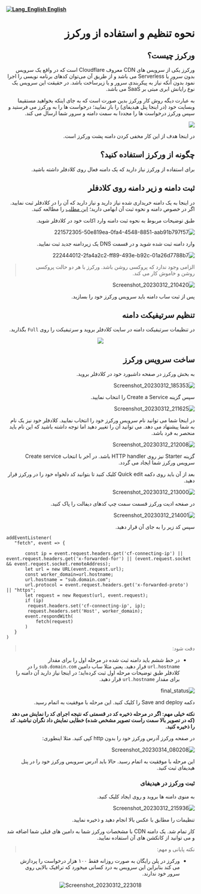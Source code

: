 
[**![Lang_English](https://user-images.githubusercontent.com/125398461/229074810-599bd7f9-0bc1-44a9-b76e-90bf7e182314.png) English**](https://github.com/hiddify/hiddify-config/wiki/How-to-set-up-and-use-Cloudflare-workers)

<div dir="rtl">

# نحوه تنظیم و استفاده از ورکرز

## ورکرز چیست؟
ورکرز یکی از سرویس های CDN معروف Cloudflare است که در واقع یک سرویس بدون سرور یا Serverless می باشد و از طریق آن می‌توان کدهای برنامه نویسی را اجرا نمود بدون آنکه نیاز به پیکربندی سرور و یا زیرساخت باشد. در حقیقت این سرویس یک نوع رایانش ابری مبتی بر SaaS می باشد. 

به عبارت دیگه روش کار ورکرز بدین صورت است که به جای اینکه بخواهید مستقیما وبسایت خود (در اینجا پنل هیدیفای) را باز نمایید؛ درخواست ها را به ورکرز می فرستید و سپس ورکرز درخواست ها را مجددا به سمت دامنه و سرور شما ارسال می کند.


![](https://user-images.githubusercontent.com/125398461/224561104-dafc3e89-1c0d-4afc-82eb-cce1cec6933a.png)

در اینجا هدف از این کار مخفی کردن دامنه پشت ورکرز است.

## چگونه از ورکرز استفاده کنید؟
برای استفاده از ورکرز نیاز دارید که یک دامنه فعال روی کلادفلر داشته باشید.

## ثبت دامنه و زیر دامنه روی کلادفلر
در اینجا به یک دامنه خریداری شده نیاز دارید و نیاز دارید که آن را در کلادفلر ثبت نمایید.
اگر در خصوص دامنه و نحوه ثبت آن ابهامی دارید؛ [این مطلب](https://github.com/hiddify/hiddify-config/wiki/%D8%A7%D9%86%D9%88%D8%A7%D8%B9-%D8%AF%D8%A7%D9%85%D9%86%D9%87-%D9%88-%D9%86%D8%AD%D9%88%D9%87-%D8%AB%D8%A8%D8%AA-%E2%80%8C%D8%A2%D9%86%E2%80%8C%D9%87%D8%A7) را مطالعه کنید.

طبق توضیحات مربوط به نحوه ثبت دامنه وارد اکانت خود در کلادفلر شوید.

![221572305-50e819ea-0fa4-4548-8851-aab91b797f57](https://user-images.githubusercontent.com/125398461/224561629-dd0be4b5-9345-43b7-aa81-a3bfaaaf5899.png)


وارد دامنه ثبت شده شوید و در قسمت DNS یک زیردامنه جدید ثبت نمایید.

![222444012-2fa4a2c2-ff89-493e-b92c-01a26d7788b7](https://user-images.githubusercontent.com/125398461/224561952-cbb99885-46f7-49e2-874d-f48e5b0c9b0d.png)


> الزامی وجود ندارد که پروکسی روشن باشد. ورکرز با هر دو حالت پروکسی روشن و خاموش کار می کند.

![Screenshot_20230312_210420](https://user-images.githubusercontent.com/125398461/224562373-5201f8b6-5d5c-492f-a6b9-9c4366d4f9db.png)

پس از ثبت ساب دامنه باید سرویس ورکرز خود را بسازید.

## تنظیم سرتیفیکت دامنه
در تنظیمات سرتیفیکت دامنه در سایت کلادفلر بروید و سرتیفیکت را روی `Full` بگذارید.
</div>

<div align=center>

![](https://user-images.githubusercontent.com/125398461/235835085-8d9c9ea5-16f2-4782-bfa2-4cc010d7367c.png)

</div>

<div dir="rtl">

## ساخت سرویس ورکرز

به بخش ورکرز در صفحه داشبورد خود در کلادفلر بروید.

![Screenshot_20230312_185353](https://user-images.githubusercontent.com/125398461/224562657-f433fff0-d4a1-4fe6-95e0-5f4e17337c3d.png)

سپس گزینه Create a Service را انتخاب نمایید.

![Screenshot_20230312_211625](https://user-images.githubusercontent.com/125398461/224562813-20dc1a02-8d93-446b-a7d9-d90fbae3cda3.png)

در اینجا شما می توانید نام سرویس ورکرز خود را انتخاب نمایید. کلادفلر خود نیز یک نام به شما پیشنهاد می دهد. می توانید آن را تغییر دهید اما توجه داشته باشید که این نام باید منحصر به فرد باشد.

![Screenshot_20230312_212008](https://user-images.githubusercontent.com/125398461/224563236-dc4c5497-b179-46f4-ae53-9c003d3789d6.png)


گزینه Starter نیز روی HTTP handler  باشد. در آخر با انتخاب Create service سرویس ورکرز شما ایجاد می گردد.

بعد از آن باید روی دکمه Quick edit کلیک کنید تا بتوانید کد دلخواه خود را در ورکرز قرار دهید.


![Screenshot_20230312_213000](https://user-images.githubusercontent.com/125398461/224563711-3675b1dc-5f50-4c34-94b3-d47f5a00f7c8.png)

در صفحه ادیت ورکرز قسمت سمت چپ کدهای دیفالت را پاک کنید.

![Screenshot_20230312_214001](https://user-images.githubusercontent.com/125398461/224564027-10fb94b7-770f-4a44-82e6-c414469a72f4.png)

سپس کد زیر را به جای آن قرار دهید.

</div>

```
addEventListener(
   "fetch", event => {
       
       const ip = event.request.headers.get('cf-connecting-ip') || event.request.headers.get('x-forwarded-for') || (event.request.socket && event.request.socket.remoteAddress);
       let url = new URL(event.request.url);
       const worker_domain=url.hostname;
       url.hostname = "sub.domain.com";                        
       url.protocol = event.request.headers.get('x-forwarded-proto') || "https";
       let request = new Request(url, event.request);
       if (ip)
        request.headers.set('cf-connecting-ip', ip);
        request.headers.set('Host', worker_domain);
       event.respondWith(
           fetch(request)
       )
   }
)
```

<div dir="rtl">

> دقت شود:
* در خط ششم باید دامنه ثبت شده در مرحله اول را برای مقدار `url.hostname` قرار دهید.
یعنی مثلا ساب دامین `sub.domain.com` را در کلادفلر طبق توضیحات مرحله اول ثبت کرده‌اید؛ در اینجا نیاز دارید آن دامنه را برای مقدار `url.hostname` قرار دهید.

![final_status](https://user-images.githubusercontent.com/125398461/232571080-6e001a84-ec55-42f1-b424-e592a57a4212.png)



دکمه Save and deploy را کلیک کنید. این مرحله با موفقیت به اتمام رسید.

**نکته خیلی مهم: اگر در مرحله ذخیره کد در قسمتی که نتیجه اجرای کد را نمایش می دهد (که در تصویر بالا سمت راست تصویر مشخص شده) خطایی نمایش داد نگران نباشید. کد را ذخیره کنید.**

در صفحه ورکرز آدرس ورکرز خود را بدون http کپی کنید. مثلا اینطوری:

![Screenshot_20230314_080208](https://user-images.githubusercontent.com/125398461/224895042-d6a4e78b-f98f-4b9f-b6ad-a733eff3213a.png)

این مرحله با موفقیت به اتمام رسید. حالا باید آدرس سرویس ورکرز خود را در پنل هیدیفای ثبت کنید.

### ثبت ورکرز در هیدیفای

به منوی دامنه ها بروید و روی ایجاد کلیک کنید.




![Screenshot_20230312_215936](https://user-images.githubusercontent.com/125398461/224565137-834f8fbb-5d8f-4fd0-bf98-0571fed2e542.png)

تنظیمات را مطابق با عکس بالا انجام دهید و ذخیره نمایید.

کار تمام شد. یک دامنه CDN با مشخصات ورکرز شما به دامین های قبلی شما اضافه شد و می توانید از کانکشن های آن استفاده نمایید.

> نکته پایانی و مهم:
*  ورکرز در پلن رایگان به صورت روزانه فقط ۱۰۰ هزار درخواست را پردازش می کند بنابراین این سرویس به درد کسانی میخورد که ترافیک بالایی روی سرور خود ندارند.

</div>

<div align=center>

![Screenshot_20230312_223018](https://user-images.githubusercontent.com/125398461/224566711-4fcb0e2d-f8c2-4eed-a222-f458cffc6e01.png)

</div>


